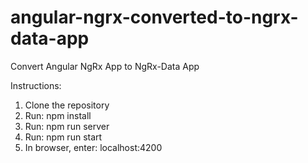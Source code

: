 # angular-ngrx-converted-to-ngrx-data-app
Convert Angular NgRx App to NgRx-Data App

Instructions:
1) Clone the repository
2) Run: npm install
3) Run: npm run server
4) Run: npm run start
5) In browser, enter: localhost:4200
